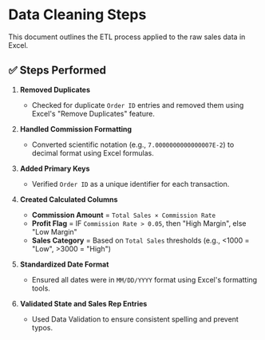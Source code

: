 #  Data Cleaning Steps

This document outlines the ETL process applied to the raw sales data in Excel.

## ✅ Steps Performed

1. **Removed Duplicates**
   - Checked for duplicate `Order ID` entries and removed them using Excel's "Remove Duplicates" feature.

2. **Handled Commission Formatting**
   - Converted scientific notation (e.g., `7.0000000000000007E-2`) to decimal format using Excel formulas.

3. **Added Primary Keys**
   - Verified `Order ID` as a unique identifier for each transaction.

4. **Created Calculated Columns**
   - **Commission Amount** = `Total Sales × Commission Rate`
   - **Profit Flag** = IF `Commission Rate > 0.05`, then "High Margin", else "Low Margin"
   - **Sales Category** = Based on `Total Sales` thresholds (e.g., <1000 = "Low", >3000 = "High")

5. **Standardized Date Format**
   - Ensured all dates were in `MM/DD/YYYY` format using Excel's formatting tools.

6. **Validated State and Sales Rep Entries**
   - Used Data Validation to ensure consistent spelling and prevent typos.
